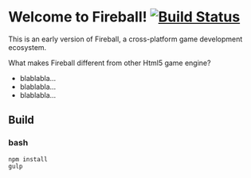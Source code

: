 Welcome to Fireball! [![Build Status](https://travis-ci.org/fireball-x/engine.svg?branch=master)](https://travis-ci.org/fireball-x/engine)
======

This is an early version of Fireball, a cross-platform game development ecosystem.  
  
What makes Fireball different from other Html5 game engine?	
- blablabla...
- blablabla...
- blablabla...

Build
---------

### bash ###
```
npm install
gulp
```
